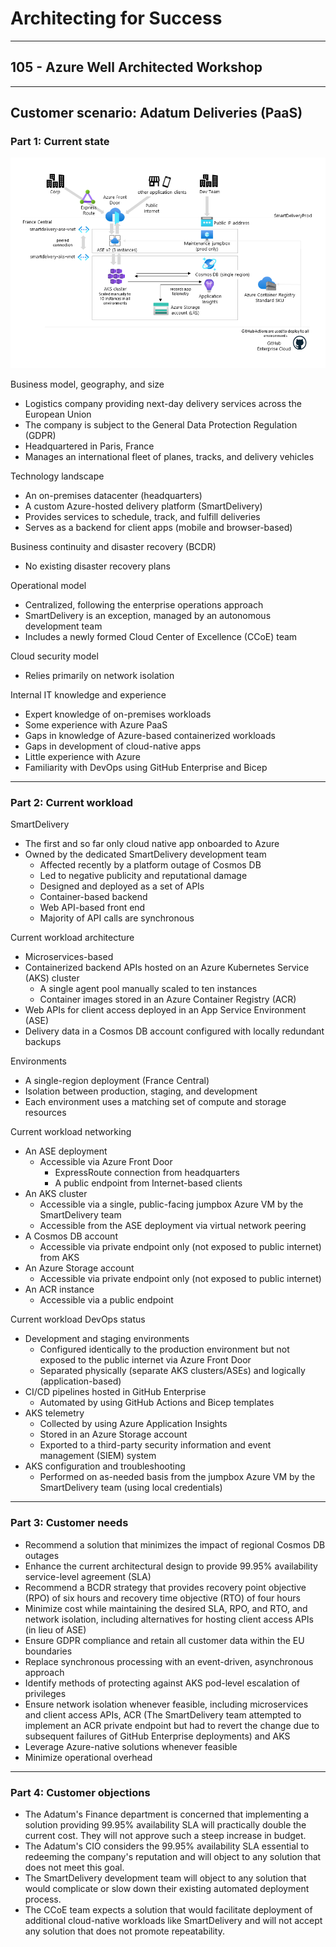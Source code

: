 # Architecting for Success

---

## 105 - Azure Well Architected Workshop

---

## Customer scenario: Adatum Deliveries (PaaS)

### Part 1: Current state

![Current Architecture](adatum_paas.png)

Business model, geography, and size
* Logistics company providing next-day delivery services across the European Union
* The company is subject to the General Data Protection Regulation (GDPR)
* Headquartered in Paris, France
* Manages an international fleet of planes, tracks, and delivery vehicles

Technology landscape
* An on-premises datacenter (headquarters)
* A custom Azure-hosted delivery platform (SmartDelivery)
* Provides services to schedule, track, and fulfill deliveries
* Serves as a backend for client apps (mobile and browser-based)

Business continuity and disaster recovery (BCDR)
* No existing disaster recovery plans

Operational model
* Centralized, following the enterprise operations approach
* SmartDelivery is an exception, managed by an autonomous development team
* Includes a newly formed Cloud Center of Excellence (CCoE) team

Cloud security model
* Relies primarily on network isolation

Internal IT knowledge and experience
* Expert knowledge of on-premises workloads
* Some experience with Azure PaaS
* Gaps in knowledge of Azure-based containerized workloads
* Gaps in development of cloud-native apps
* Little experience with Azure
* Familiarity with DevOps using GitHub Enterprise and Bicep

---

### Part 2: Current workload

SmartDelivery
* The first and so far only cloud native app onboarded to Azure
* Owned by the dedicated SmartDelivery development team
  * Affected recently by a platform outage of Cosmos DB
  * Led to negative publicity and reputational damage
  * Designed and deployed as a set of APIs
  * Container-based backend
  * Web API-based front end
  * Majority of API calls are synchronous

Current workload architecture
* Microservices-based
* Containerized backend APIs hosted on an Azure Kubernetes Service (AKS) cluster
  * A single agent pool manually scaled to ten instances
  * Container images stored in an Azure Container Registry (ACR)
* Web APIs for client access deployed in an App Service Environment (ASE)
* Delivery data in a Cosmos DB account configured with locally redundant backups

Environments
* A single-region deployment (France Central)
* Isolation between production, staging, and development
* Each environment uses a matching set of compute and storage resources

Current workload networking
* An ASE deployment
  * Accessible via Azure Front Door
    * ExpressRoute connection from headquarters
    * A public endpoint from Internet-based clients
* An AKS cluster
  * Accessible via a single, public-facing jumpbox Azure VM by the SmartDelivery team
  * Accessible from the ASE deployment via virtual network peering
* A Cosmos DB account
  * Accessible via private endpoint only (not exposed to public internet) from AKS
* An Azure Storage account
  * Accessible via private endpoint only (not exposed to public internet)
* An ACR instance
  * Accessible via a public endpoint

Current workload DevOps status
* Development and staging environments
  * Configured identically to the production environment but not exposed to the public internet via Azure Front Door
  * Separated physically (separate AKS clusters/ASEs) and logically (application-based)
* CI/CD pipelines hosted in GitHub Enterprise
  * Automated by using GitHub Actions and Bicep templates
* AKS telemetry
  * Collected by using Azure Application Insights
  * Stored in an Azure Storage account
  * Exported to a third-party security information and event management (SIEM) system
* AKS configuration and troubleshooting
  * Performed on as-needed basis from the jumpbox Azure VM by the SmartDelivery team (using local credentials)

---

### Part 3: Customer needs

* Recommend a solution that minimizes the impact of regional Cosmos DB outages
* Enhance the current architectural design to provide 99.95% availability service-level agreement (SLA)
* Recommend a BCDR strategy that provides recovery point objective (RPO) of six hours and recovery time objective (RTO) of four hours
* Minimize cost while maintaining the desired SLA, RPO, and RTO, and network isolation, including alternatives for hosting client access APIs (in lieu of ASE)
* Ensure GDPR compliance and retain all customer data within the EU boundaries
* Replace synchronous processing with an event-driven, asynchronous approach
* Identify methods of protecting against AKS pod-level escalation of privileges
* Ensure network isolation whenever feasible, including microservices and client access APIs, ACR (The SmartDelivery team attempted to implement an ACR private endpoint but had to revert the change due to subsequent failures of GitHub Enterprise deployments) and AKS
* Leverage Azure-native solutions whenever feasible
* Minimize operational overhead

---

### Part 4: Customer objections

* The Adatum's Finance department is concerned that implementing a solution providing 99.95% availability SLA will practically double the current cost. They will not approve such a steep increase in budget.
* The Adatum's CIO considers the 99.95% availability SLA essential to redeeming the company's reputation and will object to any solution that does not meet this goal.
* The SmartDelivery development team will object to any solution that would complicate or slow down their existing automated deployment process.
* The CCoE team expects a solution that would facilitate deployment of additional cloud-native workloads like SmartDelivery and will not accept any solution that does not promote repeatability.
